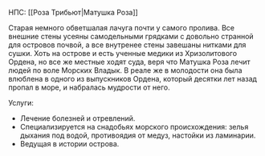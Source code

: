 НПС: [[Роза Трибьют|Матушка Роза]]

Старая немного обветшалая лачуга почти у самого пролива. Все внешние стены усеяны самодельными грядками с довольно странной для островов почвой, а все внутренее стены завешаны нитками для сушки. Хоть на острове и есть ученные медики из Хризолитового Ордена, но все же местные ходят суда, веря что Матушка Роза лечит людей по воле Морских Владык. В реале же в молодости она была влюблена в одного из выпускников Ордена, который десятки лет назад пропал в море, и набралась мудрости от него.   

Услуги: 
* Лечение болезней и отревлений.
* Специализируется на снадобьях морского происхождения: зелья дыхания под водой, противоядия от медуз, настойки из ламинарии.
* Ведущая в истории острова.
